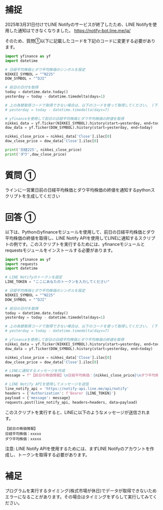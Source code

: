 # 捕捉
2025年3月31日付けでLINE Notifyのサービスが終了したため、LINE Notifyを使用した通知はできなくなりました。
https://notify-bot.line.me/ja/

そのため、質問①以下に記載したコードを下記のコードに変更する必要があります。
```python
import yfinance as yf
import datetime

# 日経平均株価とダウ平均株価のシンボルを設定
NIKKEI_SYMBOL = "^N225"
DOW_SYMBOL = "^DJI"

# 前日の日付を取得
today = datetime.date.today()
yesterday = today - datetime.timedelta(days=1)

# 上の為替取得コードで取得できない場合は、以下のコードを使って取得してください。 (下の行の先頭の # を削除する)
# yesterday = today - datetime.timedelta(days=7)

# yfinanceを使用して前日の日経平均株価とダウ平均株価の終値を取得
nikkei_data = yf.Ticker(NIKKEI_SYMBOL).history(start=yesterday, end=today)
dow_data = yf.Ticker(DOW_SYMBOL).history(start=yesterday, end=today)

nikkei_close_price = nikkei_data['Close'].iloc[0]
dow_close_price = dow_data['Close'].iloc[0]

print('日経225', nikkei_close_price)
print('ダウ',dow_close_price)

```

# 質問 ①

ラインに一営業日前の日経平均株価とダウ平均株価の終値を通知するpythonスクリプトを生成してください

# 回答 ①

以下は、Pythonのyfinanceモジュールを使用して、前日の日経平均株価とダウ平均株価の終値を取得し、LINE Notify
APIを使用してLINEに通知するスクリプトの例です。このスクリプトを実行するためには、yfinanceモジュールとrequestsモジュールをインストールする必要があります。

```python
import yfinance as yf
import requests
import datetime

# LINE Notifyのトークンを設定
LINE_TOKEN = "ここにあなたのトークンを入力してください"

# 日経平均株価とダウ平均株価のシンボルを設定
NIKKEI_SYMBOL = "^N225"
DOW_SYMBOL = "^DJI"

# 前日の日付を取得
today = datetime.date.today()
yesterday = today - datetime.timedelta(days=1)

# 上の為替取得コードで取得できない場合は、以下のコードを使って取得してください。 (下の行の先頭の # を削除する)
# yesterday = today - datetime.timedelta(days=7)

# yfinanceを使用して前日の日経平均株価とダウ平均株価の終値を取得
nikkei_data = yf.Ticker(NIKKEI_SYMBOL).history(start=yesterday, end=today)
dow_data = yf.Ticker(DOW_SYMBOL).history(start=yesterday, end=today)

nikkei_close_price = nikkei_data['Close'].iloc[0]
dow_close_price = dow_data['Close'].iloc[0]

# LINEに通知するメッセージを作成
message = f"【前日の株価情報】\n日経平均株価：{nikkei_close_price}\nダウ平均株価：{dow_close_price}"

# LINE Notify APIを使用してメッセージを送信
line_notify_api = 'https://notify-api.line.me/api/notify'
headers = {'Authorization': f'Bearer {LINE_TOKEN}'}
payload = {'message': message}
requests.post(line_notify_api, headers=headers, data=payload)
```

このスクリプトを実行すると、LINEに以下のようなメッセージが送信されます。

```
【前日の株価情報】
日経平均株価：xxxxx
ダウ平均株価：xxxxx
```

注意: LINE Notify APIを使用するためには、まずLINE Notifyのアカウントを作成し、トークンを取得する必要があります。

# 補足

プログラムを実行するタイミング(株式市場が休日)でデータが取得できないためエラーになることがあります。その場合はタイミングをずらして実行してみてください。
